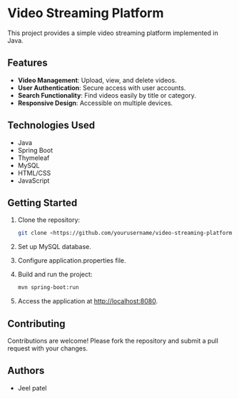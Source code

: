 # Video Streaming Platform

This project provides a simple video streaming platform implemented in Java.

## Features

- **Video Management**: Upload, view, and delete videos.
- **User Authentication**: Secure access with user accounts.
- **Search Functionality**: Find videos easily by title or category.
- **Responsive Design**: Accessible on multiple devices.

## Technologies Used

- Java
- Spring Boot
- Thymeleaf
- MySQL
- HTML/CSS
- JavaScript

## Getting Started

1. Clone the repository:
    
    ```bash
    git clone <https://github.com/yourusername/video-streaming-platform.git>
    
    ```
    
2. Set up MySQL database.
3. Configure application.properties file.
4. Build and run the project:
    
    ```bash
    mvn spring-boot:run
    
    ```
    
5. Access the application at [http://localhost:8080](http://localhost:8080/).

## Contributing

Contributions are welcome! Please fork the repository and submit a pull request with your changes.

## Authors

- Jeel patel
